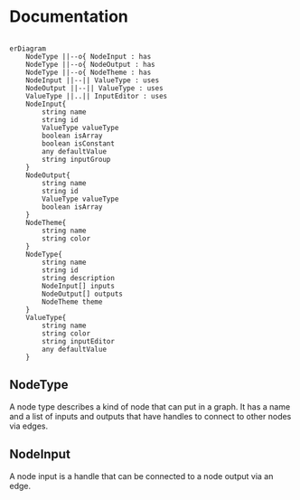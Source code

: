 # Documentation

```mermaid

erDiagram
    NodeType ||--o{ NodeInput : has
    NodeType ||--o{ NodeOutput : has
    NodeType ||--o{ NodeTheme : has
    NodeInput ||--|| ValueType : uses
    NodeOutput ||--|| ValueType : uses
    ValueType ||..|| InputEditor : uses
    NodeInput{
        string name
        string id
        ValueType valueType
        boolean isArray
        boolean isConstant
        any defaultValue
        string inputGroup
    }
    NodeOutput{
        string name
        string id
        ValueType valueType
        boolean isArray
    }
    NodeTheme{
        string name
        string color
    }
    NodeType{
        string name
        string id
        string description
        NodeInput[] inputs
        NodeOutput[] outputs
        NodeTheme theme
    }
    ValueType{
        string name
        string color
        string inputEditor
        any defaultValue
    }
```

## NodeType

A node type describes a kind of node that can put in a graph. It has a name and a list of inputs and outputs that have handles to connect to other nodes via edges.

## NodeInput

A node input is a handle that can be connected to a node output via an edge. 

